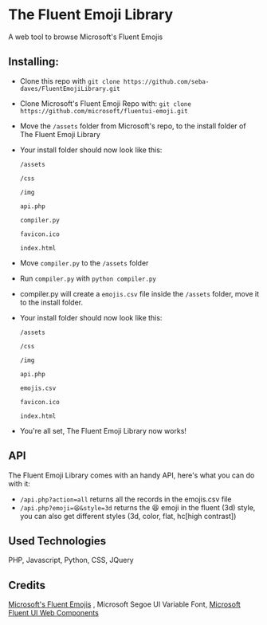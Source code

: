 # The Fluent Emoji Library
A web tool to browse Microsoft's Fluent Emojis

## Installing:
* Clone this repo with `git clone https://github.com/seba-daves/FluentEmojiLibrary.git`
* Clone Microsoft's Fluent Emoji Repo with: `git clone https://github.com/microsoft/fluentui-emoji.git`
* Move the `/assets` folder from Microsoft's repo, to the install folder of The Fluent Emoji Library
* Your install folder should now look like this:
  
  `/assets`
  
  `/css`
  
  `/img`
  
  `api.php`
  
  `compiler.py`
  
  `favicon.ico`
  
  `index.html`

* Move `compiler.py` to the `/assets` folder
* Run `compiler.py` with `python compiler.py`
* compiler.py will create a `emojis.csv` file inside the `/assets` folder, move it to the install folder.
* Your install folder should now look like this:
  
  `/assets`
  
  `/css`
  
  `/img`
  
  `api.php`
  
  `emojis.csv`
  
  `favicon.ico`
  
  `index.html`
  
* You're all set, The Fluent Emoji Library now works!

## API
The Fluent Emoji Library comes with an handy API, here's what you can do with it:
* `/api.php?action=all` returns all the records in the emojis.csv file
* `/api.php?emoji=😆&style=3d` returns the 😆 emoji in the fluent (3d) style, you can also get different styles (3d, color, flat, hc[high contrast])

## Used Technologies
PHP, Javascript, Python, CSS, JQuery

## Credits
[Microsoft's Fluent Emojis](https://github.com/microsoft/fluentui-emoji.git) , Microsoft Segoe UI Variable Font, [Microsoft Fluent UI Web Components](https://learn.microsoft.com/en-us/fluent-ui/web-components/)
